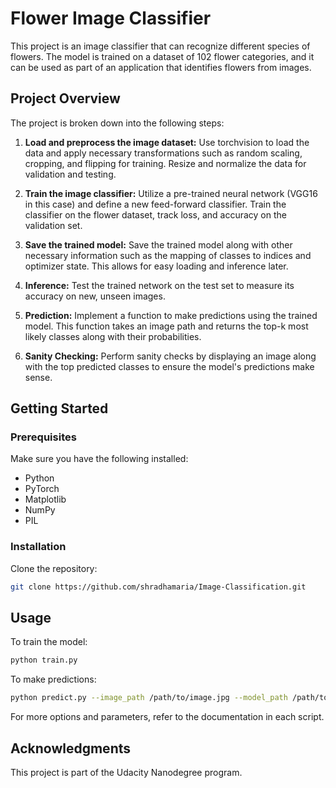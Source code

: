 # Flower Image Classifier

This project is an image classifier that can recognize different species of flowers. The model is trained on a dataset of 102 flower categories, and it can be used as part of an application that identifies flowers from images.

## Project Overview

The project is broken down into the following steps:

1. **Load and preprocess the image dataset:** Use torchvision to load the data and apply necessary transformations such as random scaling, cropping, and flipping for training. Resize and normalize the data for validation and testing.

2. **Train the image classifier:** Utilize a pre-trained neural network (VGG16 in this case) and define a new feed-forward classifier. Train the classifier on the flower dataset, track loss, and accuracy on the validation set.

3. **Save the trained model:** Save the trained model along with other necessary information such as the mapping of classes to indices and optimizer state. This allows for easy loading and inference later.

4. **Inference:** Test the trained network on the test set to measure its accuracy on new, unseen images.

5. **Prediction:** Implement a function to make predictions using the trained model. This function takes an image path and returns the top-k most likely classes along with their probabilities.

6. **Sanity Checking:** Perform sanity checks by displaying an image along with the top predicted classes to ensure the model's predictions make sense.

## Getting Started

### Prerequisites

Make sure you have the following installed:

- Python
- PyTorch
- Matplotlib
- NumPy
- PIL

### Installation

Clone the repository:

```bash
git clone https://github.com/shradhamaria/Image-Classification.git
```

## Usage
To train the model:

```bash
python train.py
```

To make predictions:

```bash
python predict.py --image_path /path/to/image.jpg --model_path /path/to/checkpoint.pth
```

For more options and parameters, refer to the documentation in each script.

## Acknowledgments
This project is part of the Udacity Nanodegree program.
